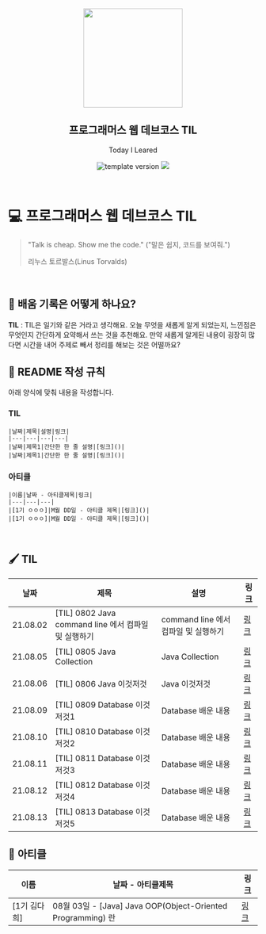 <br/>
<p align="middle" >
  <img width="200px;" src="./src/images/prgms-logo.png"/>
</p>
<h2 align="middle">프로그래머스 웹 데브코스 TIL</h2>
<p align="middle">Today I Leared</p>
<p align="middle">
  <img src="https://img.shields.io/badge/version-1.0.0-blue?style=flat-square" alt="template version"/>
  <img src="https://img.shields.io/badge/language-md-md.svg?style=flat-square"/>
</p>

<p align="middle">
  <!-- <a href="#">☕ 블로그 링크</a> -->  
</p>

<br/>

# 💻 프로그래머스 웹 데브코스 TIL

> "Talk is cheap. Show me the code."
> ("말은 쉽지, 코드를 보여줘.")
>
> 리누스 토르발스(Linus Torvalds)

<br/>

## 📌 배움 기록은 어떻게 하나요?

**TIL** : TIL은 일기와 같은 거라고 생각해요. 오늘 무엇을 새롭게 알게 되었는지, 느낀점은 무엇인지 간단하게 요약해서 쓰는 것을 추천해요. 만약 새롭게 알게된 내용이 굉장히 많다면 시간을 내어 주제로 빼서 정리를 해보는 것은 어떨까요?

## 🚀 README 작성 규칙

아래 양식에 맞춰 내용을 작성합니다.
### TIL
```
|날짜|제목|설명|링크|
|---|---|---|---|
|날짜|제목1|간단한 한 줄 설명|[링크]()|
|날짜|제목1|간단한 한 줄 설명|[링크]()|
```

### 아티클
```
|이름|날짜 - 아티클제목|링크|
|---|---|---|
|[1기 ㅇㅇㅇ]|M월 DD일 - 아티클 제목|[링크]()|
|[1기 ㅇㅇㅇ]|M월 DD일 - 아티클 제목|[링크]()|
```

<br/>

## 🖌 TIL
|날짜|제목|설명|링크|
|---|---|---|---|
|21.08.02|[TIL] 0802 Java command line 에서 컴파일 및 실행하기|command line 에서 컴파일 및 실행하기|[링크](https://daisy-day.tistory.com/191)|
|21.08.05|[TIL] 0805 Java Collection|Java Collection|[링크](https://daisy-day.tistory.com/197)|
|21.08.06|[TIL] 0806 Java 이것저것|Java 이것저것|[링크](https://daisy-day.tistory.com/198)|
|21.08.09|[TIL] 0809 Database 이것저것1|Database 배운 내용|[링크](https://daisy-day.tistory.com/201)|
|21.08.10|[TIL] 0810 Database 이것저것2|Database 배운 내용|[링크](https://daisy-day.tistory.com/202)|
|21.08.11|[TIL] 0811 Database 이것저것3|Database 배운 내용|[링크](https://daisy-day.tistory.com/205)|
|21.08.12|[TIL] 0812 Database 이것저것4|Database 배운 내용|[링크](https://daisy-day.tistory.com/206)|
|21.08.13|[TIL] 0813 Database 이것저것5|Database 배운 내용|[링크](https://daisy-day.tistory.com/207)|

## 📕 아티클
|이름|날짜 - 아티클제목|링크|
|---|---|---|
|[1기 김다희]|08월 03일 - [Java] Java OOP(Object-Oriented Programming) 란|[링크](https://daisy-day.tistory.com/194)|